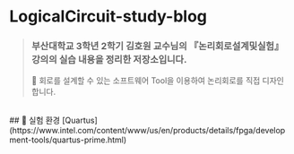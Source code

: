 # LogicalCircuit-study-blog
> ### 부산대학교 3학년 2학기 김호원 교수님의 『논리회로설계및실험』 강의의 실습 내용을 정리한 저장소입니다.
> 📌 회로를 설계할 수 있는 소프트웨어 Tool을 이용하여 논리회로를 직접 디자인 합니다.

<br>
##  📌 실험 환경 [Quartus](https://www.intel.com/content/www/us/en/products/details/fpga/development-tools/quartus-prime.html)
